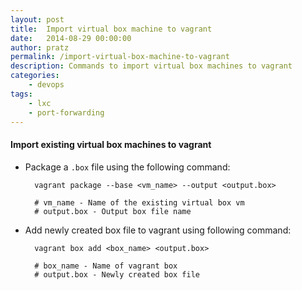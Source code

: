 ```yaml
---
layout: post
title:  Import virtual box machine to vagrant
date:   2014-08-29 00:00:00
author: pratz
permalink: /import-virtual-box-machine-to-vagrant
description: Commands to import virtual box machines to vagrant
categories:
    - devops
tags:
    - lxc
    - port-forwarding
---
```


#### Import existing virtual box machines to vagrant

- Package a `.box` file using the following command:

        vagrant package --base <vm_name> --output <output.box>

        # vm_name - Name of the existing virtual box vm
        # output.box - Output box file name


- Add newly created box file to vagrant using following command:

        vagrant box add <box_name> <output.box>

        # box_name - Name of vagrant box
        # output.box - Newly created box file
